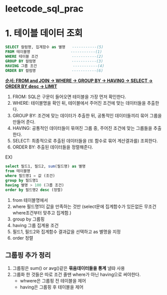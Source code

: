# leetcode_sql_prac

# 1. 테이블 데이터 조회
~~~~sql
SELECT 컬럼명, 집계함수 as 별명   -----------(5)
FROM 테이블명                  -----------(1)
WHERE 테이블 조건               -----------(2)
GROUP BY 컬럼명                -----------(3)
HAVING 그룹 조건                -----------(4)
ORDER BY 컬럼명                -----------(6)
~~~~
**<U>순서: FROM and JOIN -> WHERE -> GROUP BY -> HAVING -> SELECT -> ORDER BY desc -> LIMIT</U>**
1) FROM: SQL은 구문이 들어오면 테이블을 가장 먼저 확인한다.
2) WHERE: 테이블명을 확인 뒤, 테이블에서 주어진 조건에 맞는 데이터들을 추출한다.
3) GROUP BY: 조건에 맞는 데이터가 추출한 뒤, 공통적인 데이터들끼리 묶어 그룹을 만들어 준다.
4) HAVING: 공통적인 데이터들이 묶여진 그룹 중, 주어진 조건에 맞는 그룹들을 추출한다.
5) SELECT: 최종적으로 추출된 데이터들을 (또 함수로 묶어 계산결과를) 조회한다.
6) ORDER BY: 추출된 데이터들을 정렬해준다.

EX)
~~~~sql
select 필드1, 필드2, sum(필드명) as 별명
from 테이블명
where 필드명1 = 값 (조건)
group by 필드명1
having 별명 > 100 (그룹 조건)
order by 필드명2 desc (정렬)
~~~~
1. from 테이블명에서
2. where 필드명1이 값을 만족하는 것만 (select문에 집계함수가 있든없든 무조건 where조건부터 맞추고 집계함.)
3. group by 그룹핑
4. having 그룹 집계용 조건
5. 필드1, 필드2와 집계함수 결과값을 선택하고 as 별명을 지정
6. order 정렬

## **그룹핑 추가 정리**
1) 그룹핑은 sum() or avg()같은 **묶음데이터들을 통계** 낼땨 사용
2) 그룹화 한 것들은 따로 조건 줄땐 where가 아닌 having으로 써야한다.
   - whwere은 그룹핑 전 테이블을 제어
   - having은 그룹핑 후 테이블을 제어

